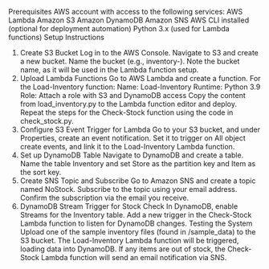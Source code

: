 Prerequisites
AWS account with access to the following services:
AWS Lambda
Amazon S3
Amazon DynamoDB
Amazon SNS
AWS CLI installed (optional for deployment automation)
Python 3.x (used for Lambda functions)
Setup Instructions
1. Create S3 Bucket
Log in to the AWS Console.
Navigate to S3 and create a new bucket.
Name the bucket (e.g., inventory-<random-number>).
Note the bucket name, as it will be used in the Lambda function setup.
2. Upload Lambda Functions
Go to AWS Lambda and create a function.
For the Load-Inventory function:
Name: Load-Inventory
Runtime: Python 3.9
Role: Attach a role with S3 and DynamoDB access
Copy the content from load_inventory.py to the Lambda function editor and deploy.
Repeat the steps for the Check-Stock function using the code in check_stock.py.
3. Configure S3 Event Trigger for Lambda
Go to your S3 bucket, and under Properties, create an event notification.
Set it to trigger on All object create events, and link it to the Load-Inventory Lambda function.
4. Set up DynamoDB Table
Navigate to DynamoDB and create a table.
Name the table Inventory and set Store as the partition key and Item as the sort key.
5. Create SNS Topic and Subscribe
Go to Amazon SNS and create a topic named NoStock.
Subscribe to the topic using your email address. Confirm the subscription via the email you receive.
6. DynamoDB Stream Trigger for Stock Check
In DynamoDB, enable Streams for the Inventory table.
Add a new trigger in the Check-Stock Lambda function to listen for DynamoDB changes.
Testing the System
Upload one of the sample inventory files (found in /sample_data) to the S3 bucket.
The Load-Inventory Lambda function will be triggered, loading data into DynamoDB.
If any items are out of stock, the Check-Stock Lambda function will send an email notification via SNS.

